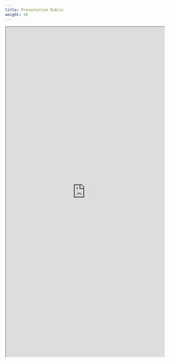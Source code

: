 ```yaml
---
title: Presentation Rubric
weight: 16
---
```


<iframe src="https://drive.google.com/file/d/0B-fnzlPK8lcvNjIzMlBhWVBtcEU/preview" width="100%" height="1050"></iframe>